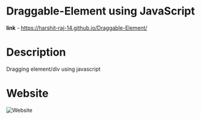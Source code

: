 # Draggable-Element using JavaScript

**link** - https://harshit-raj-14.github.io/Draggable-Element/

# Description
Dragging element/div using javascript

# Website
![Website](https://user-images.githubusercontent.com/98808802/213494702-34202946-e111-4449-979d-72e28bd4a42c.png)
